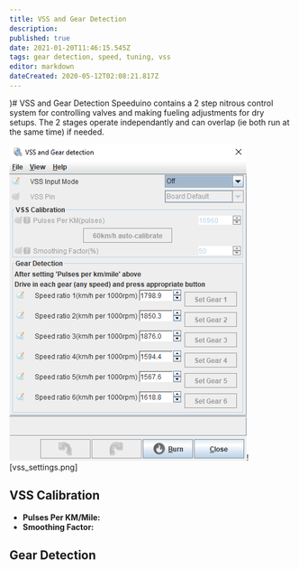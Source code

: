 ```yaml
---
title: VSS and Gear Detection
description: 
published: true
date: 2021-01-20T11:46:15.545Z
tags: gear detection, speed, tuning, vss
editor: markdown
dateCreated: 2020-05-12T02:08:21.817Z
---
```


)# VSS and Gear Detection
Speeduino contains a 2 step nitrous control system for controlling valves and making fueling adjustments for dry setups. 
The 2 stages operate independantly and can overlap (ie both run at the same time) if needed. 

![vss_settings.png](/img/accessories/vss_settings.png)![vss_settings.png]

## VSS Calibration
- **Pulses Per KM/Mile:**
- **Smoothing Factor:** 

## Gear Detection

